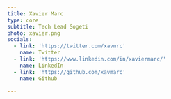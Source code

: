 ```yaml
---
title: Xavier Marc
type: core
subtitle: Tech Lead Sogeti
photo: xavier.png
socials:
  - link: 'https://twitter.com/xavmrc'
    name: Twitter
  - link: 'https://www.linkedin.com/in/xaviermarc/'
    name: LinkedIn
  - link: 'https://github.com/xavmarc'
    name: Github

---
```



